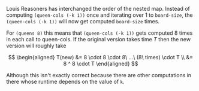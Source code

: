 Louis Reasoners has interchanged the order of the nested map. Instead of
computing `(queen-cols (-k 1))` once and iterating over 1 to `board-size`, the
`(queen-cols (-k 1))` will now get computed `board-size` times.

For `(queens 8)` this means that `(queen-cols (-k 1))` gets computed 8 times
in each call to queen-cols. If the original version takes time $T$ then the new
version will roughly take

$$
\begin{aligned}
      T(new) &= 8 \cdot 8 \cdot 8\ ...\ (8\ times) \cdot T \\
             &= 8 ^ 8 \cdot T
\end{aligned}
$$

Although this isn't exactly correct because there are other computations in
there whose runtime depends on the value of `k`.
